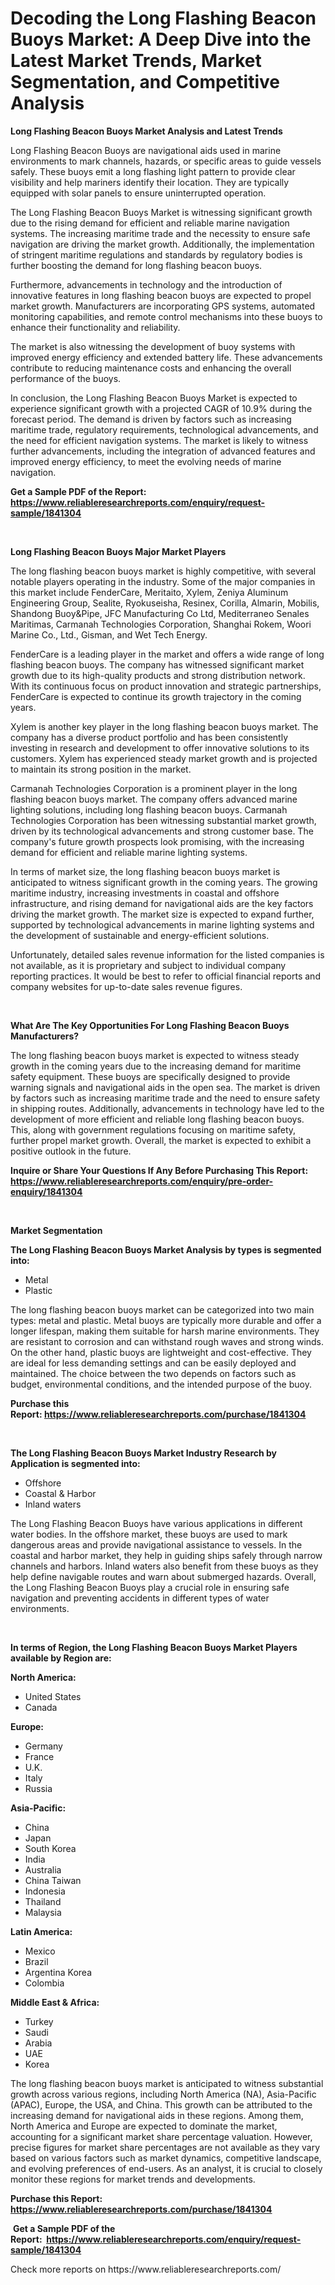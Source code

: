 <p><h1>Decoding the Long Flashing Beacon Buoys Market: A Deep Dive into the Latest Market Trends, Market Segmentation, and Competitive Analysis</h1></p><p><strong>Long Flashing Beacon Buoys Market Analysis and Latest Trends</strong></p>
<p><p>Long Flashing Beacon Buoys are navigational aids used in marine environments to mark channels, hazards, or specific areas to guide vessels safely. These buoys emit a long flashing light pattern to provide clear visibility and help mariners identify their location. They are typically equipped with solar panels to ensure uninterrupted operation.</p><p>The Long Flashing Beacon Buoys Market is witnessing significant growth due to the rising demand for efficient and reliable marine navigation systems. The increasing maritime trade and the necessity to ensure safe navigation are driving the market growth. Additionally, the implementation of stringent maritime regulations and standards by regulatory bodies is further boosting the demand for long flashing beacon buoys.</p><p>Furthermore, advancements in technology and the introduction of innovative features in long flashing beacon buoys are expected to propel market growth. Manufacturers are incorporating GPS systems, automated monitoring capabilities, and remote control mechanisms into these buoys to enhance their functionality and reliability.</p><p>The market is also witnessing the development of buoy systems with improved energy efficiency and extended battery life. These advancements contribute to reducing maintenance costs and enhancing the overall performance of the buoys.</p><p>In conclusion, the Long Flashing Beacon Buoys Market is expected to experience significant growth with a projected CAGR of 10.9% during the forecast period. The demand is driven by factors such as increasing maritime trade, regulatory requirements, technological advancements, and the need for efficient navigation systems. The market is likely to witness further advancements, including the integration of advanced features and improved energy efficiency, to meet the evolving needs of marine navigation.</p></p>
<p><strong>Get a Sample PDF of the Report:&nbsp; <a href="https://www.reliableresearchreports.com/enquiry/request-sample/1841304">https://www.reliableresearchreports.com/enquiry/request-sample/1841304</a></strong></p>
<p>&nbsp;</p>
<p><strong>Long Flashing Beacon Buoys Major Market Players</strong></p>
<p><p>The long flashing beacon buoys market is highly competitive, with several notable players operating in the industry. Some of the major companies in this market include FenderCare, Meritaito, Xylem, Zeniya Aluminum Engineering Group, Sealite, Ryokuseisha, Resinex, Corilla, Almarin, Mobilis, Shandong Buoy&Pipe, JFC Manufacturing Co Ltd, Mediterraneo Senales Maritimas, Carmanah Technologies Corporation, Shanghai Rokem, Woori Marine Co., Ltd., Gisman, and Wet Tech Energy.</p><p>FenderCare is a leading player in the market and offers a wide range of long flashing beacon buoys. The company has witnessed significant market growth due to its high-quality products and strong distribution network. With its continuous focus on product innovation and strategic partnerships, FenderCare is expected to continue its growth trajectory in the coming years.</p><p>Xylem is another key player in the long flashing beacon buoys market. The company has a diverse product portfolio and has been consistently investing in research and development to offer innovative solutions to its customers. Xylem has experienced steady market growth and is projected to maintain its strong position in the market.</p><p>Carmanah Technologies Corporation is a prominent player in the long flashing beacon buoys market. The company offers advanced marine lighting solutions, including long flashing beacon buoys. Carmanah Technologies Corporation has been witnessing substantial market growth, driven by its technological advancements and strong customer base. The company's future growth prospects look promising, with the increasing demand for efficient and reliable marine lighting systems.</p><p>In terms of market size, the long flashing beacon buoys market is anticipated to witness significant growth in the coming years. The growing maritime industry, increasing investments in coastal and offshore infrastructure, and rising demand for navigational aids are the key factors driving the market growth. The market size is expected to expand further, supported by technological advancements in marine lighting systems and the development of sustainable and energy-efficient solutions.</p><p>Unfortunately, detailed sales revenue information for the listed companies is not available, as it is proprietary and subject to individual company reporting practices. It would be best to refer to official financial reports and company websites for up-to-date sales revenue figures.</p></p>
<p>&nbsp;</p>
<p><strong>What Are The Key Opportunities For Long Flashing Beacon Buoys Manufacturers?</strong></p>
<p><p>The long flashing beacon buoys market is expected to witness steady growth in the coming years due to the increasing demand for maritime safety equipment. These buoys are specifically designed to provide warning signals and navigational aids in the open sea. The market is driven by factors such as increasing maritime trade and the need to ensure safety in shipping routes. Additionally, advancements in technology have led to the development of more efficient and reliable long flashing beacon buoys. This, along with government regulations focusing on maritime safety, further propel market growth. Overall, the market is expected to exhibit a positive outlook in the future.</p></p>
<p><strong>Inquire or Share Your Questions If Any Before Purchasing This Report: <a href="https://www.reliableresearchreports.com/enquiry/pre-order-enquiry/1841304">https://www.reliableresearchreports.com/enquiry/pre-order-enquiry/1841304</a></strong></p>
<p>&nbsp;</p>
<p><strong>Market Segmentation</strong></p>
<p><strong>The Long Flashing Beacon Buoys Market Analysis by types is segmented into:</strong></p>
<p><ul><li>Metal</li><li>Plastic</li></ul></p>
<p><p>The long flashing beacon buoys market can be categorized into two main types: metal and plastic. Metal buoys are typically more durable and offer a longer lifespan, making them suitable for harsh marine environments. They are resistant to corrosion and can withstand rough waves and strong winds. On the other hand, plastic buoys are lightweight and cost-effective. They are ideal for less demanding settings and can be easily deployed and maintained. The choice between the two depends on factors such as budget, environmental conditions, and the intended purpose of the buoy.</p></p>
<p><strong>Purchase this Report:&nbsp;<a href="https://www.reliableresearchreports.com/purchase/1841304">https://www.reliableresearchreports.com/purchase/1841304</a></strong></p>
<p>&nbsp;</p>
<p><strong>The Long Flashing Beacon Buoys Market Industry Research by Application is segmented into:</strong></p>
<p><ul><li>Offshore</li><li>Coastal & Harbor</li><li>Inland waters</li></ul></p>
<p><p>The Long Flashing Beacon Buoys have various applications in different water bodies. In the offshore market, these buoys are used to mark dangerous areas and provide navigational assistance to vessels. In the coastal and harbor market, they help in guiding ships safely through narrow channels and harbors. Inland waters also benefit from these buoys as they help define navigable routes and warn about submerged hazards. Overall, the Long Flashing Beacon Buoys play a crucial role in ensuring safe navigation and preventing accidents in different types of water environments.</p></p>
<p>&nbsp;</p>
<p><strong>In terms of Region, the Long Flashing Beacon Buoys Market Players available by Region are:</strong></p>
<p>
    <p> <strong> North America: </strong>
        <ul>
            <li>United States</li>
            <li>Canada</li>
        </ul>
        </p> 
    <p> <strong> Europe: </strong>
        <ul>
            <li>Germany</li>
            <li>France</li>
            <li>U.K.</li>
            <li>Italy</li>
            <li>Russia</li>
        </ul>
        </p> 
    <p> <strong> Asia-Pacific: </strong>
        <ul>
            <li>China</li>
            <li>Japan</li>
            <li>South Korea</li>
            <li>India</li>
            <li>Australia</li>
            <li>China Taiwan</li>
            <li>Indonesia</li>
            <li>Thailand</li>
            <li>Malaysia</li>
        </ul>
        </p> 
    <p> <strong> Latin America: </strong>
        <ul>
            <li>Mexico</li>
            <li>Brazil</li>
            <li>Argentina Korea</li>
            <li>Colombia</li>
        </ul>
        </p> 
    <p> <strong> Middle East & Africa: </strong>
        <ul>
            <li>Turkey</li>
            <li>Saudi</li>
            <li>Arabia</li>
            <li>UAE</li>
            <li>Korea</li>
        </ul>
    </p>
    </p>
<p><p>The long flashing beacon buoys market is anticipated to witness substantial growth across various regions, including North America (NA), Asia-Pacific (APAC), Europe, the USA, and China. This growth can be attributed to the increasing demand for navigational aids in these regions. Among them, North America and Europe are expected to dominate the market, accounting for a significant market share percentage valuation. However, precise figures for market share percentages are not available as they vary based on various factors such as market dynamics, competitive landscape, and evolving preferences of end-users. As an analyst, it is crucial to closely monitor these regions for market trends and developments.</p></p>
<p><strong>Purchase this Report: <a href="https://www.reliableresearchreports.com/purchase/1841304">https://www.reliableresearchreports.com/purchase/1841304</a></strong></p>
<p>&nbsp;<strong>Get a Sample PDF of the Report:&nbsp;&nbsp;<a href="https://www.reliableresearchreports.com/enquiry/request-sample/1841304">https://www.reliableresearchreports.com/enquiry/request-sample/1841304</a></strong></p>
<p><strong></strong></p>
<p>Check more reports on https://www.reliableresearchreports.com/</p>